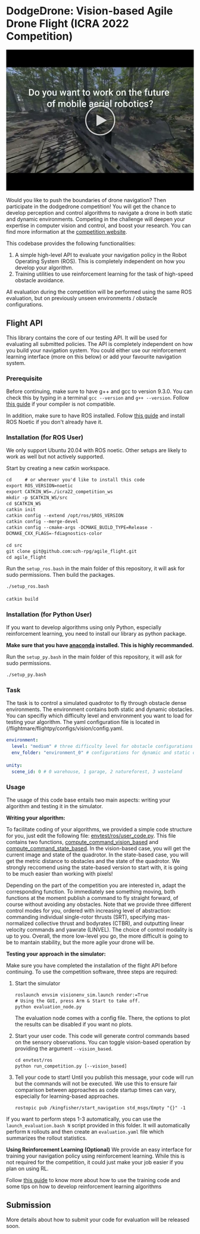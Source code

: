 # DodgeDrone: Vision-based Agile Drone Flight (ICRA 2022 Competition)

[![IMAGE ALT TEXT HERE](docs/imgs/video.jpg)](https://www.youtube.com/watch?v=Dkc6JI_gsgs)


Would you like to push the boundaries of drone navigation? Then participate in the dodgedrone competition!
You will get the chance to develop perception and control algorithms to navigate a drone in both static and dynamic environments. Competing in the challenge will deepen your expertise in computer vision and control, and boost your research.
You can find more information at the [competition website](https://uzh-rpg.github.io/icra2022-dodgedrone/).

This codebase provides the following functionalities:

1. A simple high-level API to evaluate your navigation policy in the Robot Operating System (ROS). This is completely independent on how you develop your algorithm.
2. Training utilities to use reinforcement learning for the task of high-speed obstacle avoidance.

All evaluation during the competition will be performed using the same ROS evaluation, but on previously unseen environments / obstacle configurations.

## Flight API

This library contains the core of our testing API. It will be used for evaluating all submitted policies. The API is completely independent on how you build your navigation system. You could either use our reinforcement learning interface (more on this below) or add your favourite navigation system.

### Prerequisite

Before continuing, make sure to have g++ and gcc to version 9.3.0. You can check this by typing in a terminal `gcc --version` and `g++ --version`. Follow [this guide](https://linuxize.com/post/how-to-install-gcc-compiler-on-ubuntu-18-04/) if your compiler is not compatible.

In addition, make sure to have ROS installed. Follow [this guide](http://wiki.ros.org/noetic/Installation/Ubuntu) and install ROS Noetic if you don't already have it.

### Installation (for ROS User)

We only support Ubuntu 20.04 with ROS noetic. Other setups are likely to work as well but not actively supported.

Start by creating a new catkin workspace.

```
cd     # or wherever you'd like to install this code
export ROS_VERSION=noetic
export CATKIN_WS=./icra22_competition_ws
mkdir -p $CATKIN_WS/src
cd $CATKIN_WS
catkin init
catkin config --extend /opt/ros/$ROS_VERSION
catkin config --merge-devel
catkin config --cmake-args -DCMAKE_BUILD_TYPE=Release -DCMAKE_CXX_FLAGS=-fdiagnostics-color

cd src
git clone git@github.com:uzh-rpg/agile_flight.git
cd agile_flight
```

Run the `setup_ros.bash` in the main folder of this repository, it will ask for sudo permissions. Then build the packages.

```bash
./setup_ros.bash

catkin build
```

### Installation (for Python User)

If you want to develop algorithms using only Python, especially reinforcement learning, you need to install our library as python package.

**Make sure that you have [anaconda](https://www.anaconda.com/) installed. This is highly recommanded.**

Run the `setup_py.bash` in the main folder of this repository, it will ask for sudo permissions.

```bash
./setup_py.bash
```

### Task  

The task is to control a simulated quadrotor to fly through obstacle dense environments.
The environment contains both static and dynamic obstacles.
You can specifiy which difficulty level and environment you want to load for testing your algorithm.
The yaml configuration file is located in (/flightmare/flightpy/configs/vision/config.yaml.

```yaml
environment:
  level: "medium" # three difficulty level for obstacle configurations [easy, medium, hard]
  env_folder: "environment_0" # configurations for dynamic and static obstacles, environment number are between [0 - 100]

unity:
  scene_id: 0 # 0 warehouse, 1 garage, 2 natureforest, 3 wasteland
```

### Usage

The usage of this code base entails two main aspects: writing your algorithm and testing it in the simulator.

**Writing your algorithm:**

To facilitate coding of your algorithms, we provided a simple code structure for you, just edit the following file: [envtest/ros/user_code.py](https://github.com/uzh-rpg/agile_flight/blob/main/envtest/ros/user_code.py).
This file contains two functions, [compute_command_vision_based](https://github.com/uzh-rpg/agile_flight/blob/main/envtest/ros/user_code.py#L8) and [compute_command_state_based](https://github.com/uzh-rpg/agile_flight/blob/main/envtest/ros/user_code.py#L44).
In the vision-based case, you will get the current image and state of the quadrotor. In the state-based case, you will get the metric distance to obstacles and the state of the quadrotor. We strongly reccomend using the state-based version to start with, it is going to be much easier than working with pixels!

Depending on the part of the competition you are interested in, adapt the corresponding function.
To immediately see something moving, both functions at the moment publish a command to fly straight forward, of course without avoiding any obstacles.
Note that we provide three different control modes for you, ordered with increasing level of abstraction: commanding individual single-rotor thrusts (SRT), specifying mas-normalized collective thrust and bodyrates (CTBR), and outputting linear velocity commands and yawrate (LINVEL). The choice of control modality is up to you.
Overall, the more low-level you go, the more difficult is going to be to mantain stability, but the more agile your drone will be.

**Testing your approach in the simulator:**

Make sure you have completed the installation of the flight API before continuing.
To use the competition software, three steps are required:

1. Start the simulator

   ```
   roslaunch envsim visionenv_sim.launch render:=True
   # Using the GUI, press Arm & Start to take off.
   python evaluation_node.py
   ```

   The evaluation node comes with a config file. There, the options to plot the results can be disabled if you want no plots.
2. Start your user code. This code will generate control commands based on the sensory observations. You can toggle vision-based operation by providing the argument `--vision_based`.

   ```
   cd envtest/ros
   python run_competition.py [--vision_based]
   ```

3. Tell your code to start! Until you publish this message, your code will run but the commands will not be executed. We use this to ensure fair comparison between approaches as code startup times can vary, especially for learning-based approaches.

   ```
   rostopic pub /kingfisher/start_navigation std_msgs/Empty "{}" -1
   ```

If you want to perform steps 1-3 automatically, you can use the `launch_evaluation.bash N` script provided in this folder. It will automatically perform `N` rollouts and then create an `evaluation.yaml` file which summarizes the rollout statistics.

**Using Reinforcement Learning (Optional)**
We provide an easy interface for training your navigation policy using reinforcement learning. While this is not required for the competition, it could just make your job easier if you plan on using RL.

Follow [this guide](/envtest/python/README.md) to know more about how to use the training code and some tips on how to develop reinforcement learning algorithms

## Submission

More details about how to submit your code for evaluation will be released soon.
